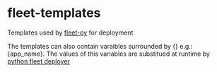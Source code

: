 fleet-templates
===============

Templates used by [fleet-py](https://github.com/totem/fleet-py) for deployment

The templates can also contain varaibles surrounded by {} e.g.: {app_name}. The values of this variables
are substitued at runtime by [python fleet deployer](https://github.com/totem/fleet-py/blob/master/fleet/deploy/docker_deployer.py)
